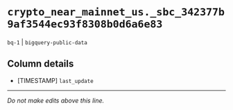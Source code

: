 # `crypto_near_mainnet_us._sbc_342377b9af3544ec93f8308b0d6a6e83`
`bq-1` | `bigquery-public-data`

## Column details
* [TIMESTAMP] `last_update`

-------------------------------------------------------------------------------
*Do not make edits above this line.*
